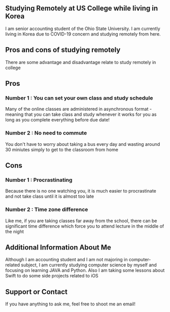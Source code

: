 ## Studying Remotely at US College while living in Korea

I am senior accounting student of the Ohio State University. I am currently living in Korea due to COVID-19 concern and studying remotely from here.

## Pros and cons of studying remotely

There are some advantage and disadvantage relate to study remotely in college

## Pros
### Number 1 : You can set your own class and study schedule
Many of the online classes are administered in asynchronous format - meaning that you can take class and study whenever it works for you as long as you complete everything before due date!

### Number 2 : No need to commute
You don't have to worry about taking a bus every day and wasting around 30 miniutes simply to get to the classroom from home

## Cons
### Number 1 : Procrastinating
Because there is no one watching you, it is much easier to procrastinate and not take class until it is almost too late

### Number 2 : Time zone difference
Like me, if you are taking classes far away from the school, there can be significant time difference which force you to attend lecture in the middle of the night

## Additional Information About Me
Although I am accounting student and I am not majoring in computer-related subject, I am currently studying computer science by myself and focusing on learning JAVA and Python. Also I am taking some lessons about Swift to do some side projects related to iOS

## Support or Contact
If you have anything to ask me, feel free to shoot me an email!
